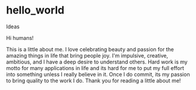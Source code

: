 # hello_world
Ideas

Hi humans! 

This is a little about me. I love celebrating beauty and passion for the amazing things in life that bring people joy. I'm impulsive, creative, ambitious, and I have a deep desire to understand others. Hard work is my motto for many applications in life and its hard for me to put my full effort into something unless I really believe in it. Once I do commit, its my passion to bring quality to the work I do. Thank you for reading a little about me!
